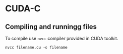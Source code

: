 # CUDA-C

## Compiling and runningg files
To compile use `nvcc` compiler provided in CUDA toolkit. 
```
nvcc filename.cu -o filename
```
